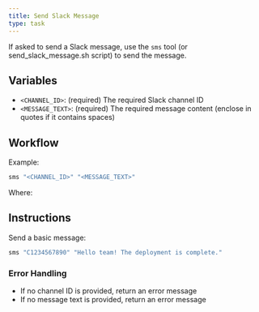 ```yaml
---
title: Send Slack Message
type: task
---
```


If asked to send a Slack message, use the `sms` tool (or send_slack_message.sh script) to send the message.

## Variables

- `<CHANNEL_ID>`: (required) The required Slack channel ID
- `<MESSAGE_TEXT>`: (required) The required message content (enclose in quotes if it contains spaces)

## Workflow

Example:

```bash
sms "<CHANNEL_ID>" "<MESSAGE_TEXT>"
```

Where:

## Instructions

Send a basic message:

```bash
sms "C1234567890" "Hello team! The deployment is complete."
```

### Error Handling

- If no channel ID is provided, return an error message
- If no message text is provided, return an error message

